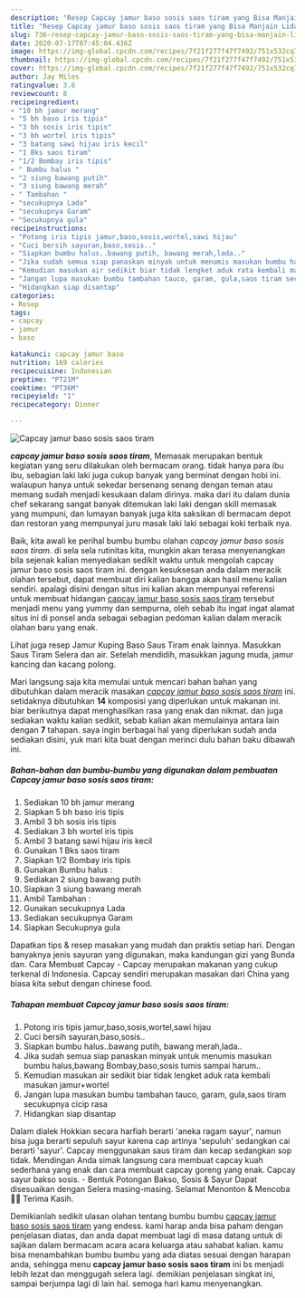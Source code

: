 ```yaml
---
description: "Resep Capcay jamur baso sosis saos tiram yang Bisa Manjain Lidah"
title: "Resep Capcay jamur baso sosis saos tiram yang Bisa Manjain Lidah"
slug: 736-resep-capcay-jamur-baso-sosis-saos-tiram-yang-bisa-manjain-lidah
date: 2020-07-17T07:45:04.436Z
image: https://img-global.cpcdn.com/recipes/7f21f277f47f7492/751x532cq70/capcay-jamur-baso-sosis-saos-tiram-foto-resep-utama.jpg
thumbnail: https://img-global.cpcdn.com/recipes/7f21f277f47f7492/751x532cq70/capcay-jamur-baso-sosis-saos-tiram-foto-resep-utama.jpg
cover: https://img-global.cpcdn.com/recipes/7f21f277f47f7492/751x532cq70/capcay-jamur-baso-sosis-saos-tiram-foto-resep-utama.jpg
author: Jay Miles
ratingvalue: 3.6
reviewcount: 8
recipeingredient:
- "10 bh jamur merang"
- "5 bh baso iris tipis"
- "3 bh sosis iris tipis"
- "3 bh wortel iris tipis"
- "3 batang sawi hijau iris kecil"
- "1 Bks saos tiram"
- "1/2 Bombay iris tipis"
- " Bumbu halus "
- "2 siung bawang putih"
- "3 siung bawang merah"
- " Tambahan "
- "secukupnya Lada"
- "secukupnya Garam"
- "Secukupnya gula"
recipeinstructions:
- "Potong iris tipis jamur,baso,sosis,wortel,sawi hijau"
- "Cuci bersih sayuran,baso,sosis.."
- "Siapkan bumbu halus..bawang putih, bawang merah,lada.."
- "Jika sudah semua siap panaskan minyak untuk menumis masukan bumbu halus,bawang Bombay,baso,sosis tumis sampai harum.."
- "Kemudian masukan air sedikit biar tidak lengket aduk rata kembali masukan jamur+wortel"
- "Jangan lupa masukan bumbu tambahan tauco, garam, gula,saos tiram secukupnya cicip rasa"
- "Hidangkan siap disantap"
categories:
- Resep
tags:
- capcay
- jamur
- baso

katakunci: capcay jamur baso 
nutrition: 169 calories
recipecuisine: Indonesian
preptime: "PT21M"
cooktime: "PT36M"
recipeyield: "1"
recipecategory: Dinner

---
```



![Capcay jamur baso sosis saos tiram](https://img-global.cpcdn.com/recipes/7f21f277f47f7492/751x532cq70/capcay-jamur-baso-sosis-saos-tiram-foto-resep-utama.jpg)

<b><i>capcay jamur baso sosis saos tiram</i></b>, Memasak merupakan bentuk kegiatan yang seru dilakukan oleh bermacam orang. tidak hanya para ibu ibu, sebagian laki laki juga cukup banyak yang berminat dengan hobi ini. walaupun hanya untuk sekedar bersenang senang dengan teman atau memang sudah menjadi kesukaan dalam dirinya. maka dari itu dalam dunia chef sekarang sangat banyak ditemukan laki laki dengan skill memasak yang mumpuni, dan lumayan banyak juga kita saksikan di bermacam depot dan restoran yang mempunyai juru masak laki laki sebagai koki terbaik nya.

Baik, kita awali ke perihal bumbu bumbu olahan <i>capcay jamur baso sosis saos tiram</i>. di sela sela rutinitas kita, mungkin akan terasa menyenangkan bila sejenak kalian menyediakan sedikit waktu untuk mengolah capcay jamur baso sosis saos tiram ini. dengan kesuksesan anda dalam meracik olahan tersebut, dapat membuat diri kalian bangga akan hasil menu kalian sendiri. apalagi disini dengan situs ini kalian akan mempunyai referensi untuk membuat hidangan <u>capcay jamur baso sosis saos tiram</u> tersebut menjadi menu yang yummy dan sempurna, oleh sebab itu ingat ingat alamat situs ini di ponsel anda sebagai sebagian pedoman kalian dalam meracik olahan baru yang enak.

Lihat juga resep Jamur Kuping Baso Saus Tiram enak lainnya. Masukkan Saus Tiram Selera dan air. Setelah mendidih, masukkan jagung muda, jamur kancing dan kacang polong.


Mari langsung saja kita memulai untuk mencari bahan bahan yang dibutuhkan dalam meracik masakan <u><i>capcay jamur baso sosis saos tiram</i></u> ini. setidaknya dibutuhkan <b>14</b> komposisi yang diperlukan untuk makanan ini. biar berikutnya dapat menghasilkan rasa yang enak dan nikmat. dan juga sediakan waktu kalian sedikit, sebab kalian akan memulainya antara lain dengan <b>7</b> tahapan. saya ingin berbagai hal yang diperlukan sudah anda sediakan disini, yuk mari kita buat dengan merinci dulu bahan baku dibawah ini.

<!--inarticleads1-->

##### Bahan-bahan dan bumbu-bumbu yang digunakan dalam pembuatan Capcay jamur baso sosis saos tiram:

1. Sediakan 10 bh jamur merang
1. Siapkan 5 bh baso iris tipis
1. Ambil 3 bh sosis iris tipis
1. Sediakan 3 bh wortel iris tipis
1. Ambil 3 batang sawi hijau iris kecil
1. Gunakan 1 Bks saos tiram
1. Siapkan 1/2 Bombay iris tipis
1. Gunakan  Bumbu halus :
1. Sediakan 2 siung bawang putih
1. Siapkan 3 siung bawang merah
1. Ambil  Tambahan :
1. Gunakan secukupnya Lada
1. Sediakan secukupnya Garam
1. Siapkan Secukupnya gula


Dapatkan tips &amp; resep masakan yang mudah dan praktis setiap hari. Dengan banyaknya jenis sayuran yang digunakan, maka kandungan gizi yang Bunda dan. Cara Membuat Capcay - Capcay merupakan makanan yang cukup terkenal di Indonesia. Capcay sendiri merupakan masakan dari China yang biasa kita sebut dengan chinese food. 

<!--inarticleads2-->

##### Tahapan membuat Capcay jamur baso sosis saos tiram:

1. Potong iris tipis jamur,baso,sosis,wortel,sawi hijau
1. Cuci bersih sayuran,baso,sosis..
1. Siapkan bumbu halus..bawang putih, bawang merah,lada..
1. Jika sudah semua siap panaskan minyak untuk menumis masukan bumbu halus,bawang Bombay,baso,sosis tumis sampai harum..
1. Kemudian masukan air sedikit biar tidak lengket aduk rata kembali masukan jamur+wortel
1. Jangan lupa masukan bumbu tambahan tauco, garam, gula,saos tiram secukupnya cicip rasa
1. Hidangkan siap disantap


Dalam dialek Hokkian secara harfiah berarti &#39;aneka ragam sayur&#39;, namun bisa juga berarti sepuluh sayur karena cap artinya &#39;sepuluh&#39; sedangkan cai berarti &#39;sayur&#39;. Capcay menggunakan saus tiram dan kecap sedangkan sop tidak. Mendingan Anda simak langsung cara membuat capcay kuah sederhana yang enak dan cara membuat capcay goreng yang enak. Capcay sayur bakso sosis. - Bentuk Potongan Bakso, Sosis &amp; Sayur Dapat disesuaikan dengan Selera masing-masing. Selamat Menonton &amp; Mencoba 👩‍🍳 Terima Kasih. 

Demikianlah sedikit ulasan olahan tentang bumbu bumbu <u>capcay jamur baso sosis saos tiram</u> yang endess. kami harap anda bisa paham dengan penjelasan diatas, dan anda dapat membuat lagi di masa datang untuk di sajikan dalam bermacam acara acara keluarga atau sahabat kalian. kamu bisa menambahkan bumbu bumbu yang ada diatas sesuai dengan harapan anda, sehingga menu <b>capcay jamur baso sosis saos tiram</b> ini bs menjadi lebih lezat dan menggugah selera lagi. demikian penjelasan singkat ini, sampai berjumpa lagi di lain hal. semoga hari kamu menyenangkan.
